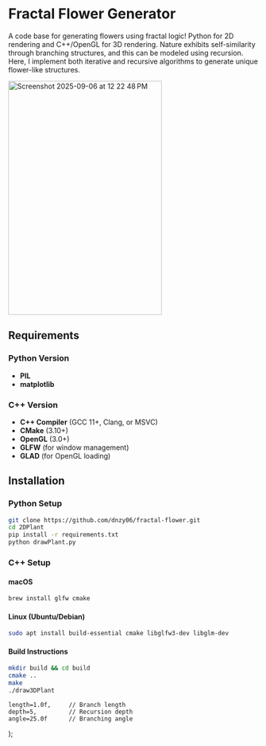 # Fractal Flower Generator

A code base for generating flowers using fractal logic! Python for 2D rendering and C++/OpenGL for 3D rendering. Nature exhibits self-similarity through branching structures, and this can be modeled using recursion. Here, I implement both iterative and recursive algorithms to generate unique flower-like structures.

<img width="309" height="470" alt="Screenshot 2025-09-06 at 12 22 48 PM" src="https://github.com/user-attachments/assets/e41082ea-b267-4068-8017-660af328f90e" />

## Requirements

### Python Version
- **PIL**
- **matplotlib**

### C++ Version
- **C++ Compiler** (GCC 11+, Clang, or MSVC)
- **CMake** (3.10+)
- **OpenGL** (3.0+)
- **GLFW** (for window management)
- **GLAD** (for OpenGL loading)

## Installation

### Python Setup
```bash
git clone https://github.com/dnzy06/fractal-flower.git
cd 2DPlant
pip install -r requirements.txt
python drawPlant.py
```

### C++ Setup

#### macOS
```bash
brew install glfw cmake
```

#### Linux (Ubuntu/Debian)
```bash
sudo apt install build-essential cmake libglfw3-dev libglm-dev
```

#### Build Instructions
```bash
mkdir build && cd build
cmake ..
make
./draw3DPlant
```

    length=1.0f,     // Branch length  
    depth=5,         // Recursion depth
    angle=25.0f      // Branching angle
);
```
